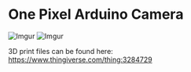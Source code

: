 # One Pixel Arduino Camera

![Imgur](https://i.imgur.com/DnKvHMl.gif)
![Imgur](https://i.imgur.com/3073HDF.png)

3D print files can be found here: https://www.thingiverse.com/thing:3284729
